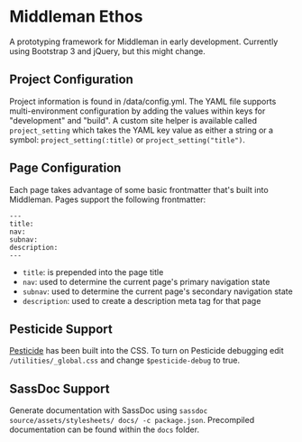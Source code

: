 # Middleman Ethos

A  prototyping framework for Middleman in early development. Currently using Bootstrap 3 and jQuery, but this might change.

## Project Configuration

Project information is found in /data/config.yml. The YAML file supports multi-environment configuration by adding the values within keys for "development" and "build". A custom site helper is available called `project_setting` which takes the YAML key value as either a string or a symbol: `project_setting(:title)` or `project_setting("title")`.

## Page Configuration

Each page takes advantage of some basic frontmatter that's built into Middleman. Pages support the following frontmatter:

```
---
title:
nav:
subnav:
description:
---
```

* `title`: is prepended into the page title
* `nav`: used to determine the current page's primary navigation state
* `subnav`: used to determine the current page's secondary navigation state
* `description`: used to create a description meta tag for that page

## Pesticide Support

[Pesticide](http://pesticide.io/) has been built into the CSS. To turn on Pesticide debugging edit `/utilities/_global.css` and change `$pesticide-debug` to true.

## SassDoc Support
Generate documentation with SassDoc using `sassdoc source/assets/stylesheets/ docs/ -c package.json`. Precompiled documentation can be found within the `docs` folder.